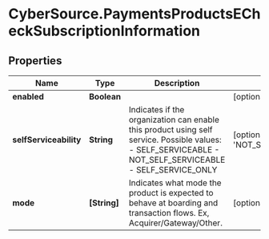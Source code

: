 # CyberSource.PaymentsProductsECheckSubscriptionInformation

## Properties
Name | Type | Description | Notes
------------ | ------------- | ------------- | -------------
**enabled** | **Boolean** |  | [optional] 
**selfServiceability** | **String** | Indicates if the organization can enable this product using self service.  Possible values: - SELF_SERVICEABLE - NOT_SELF_SERVICEABLE - SELF_SERVICE_ONLY | [optional] [default to 'NOT_SELF_SERVICEABLE']
**mode** | **[String]** | Indicates what mode the product is expected to behave at boarding and transaction flows. Ex, Acquirer/Gateway/Other. | [optional] 



